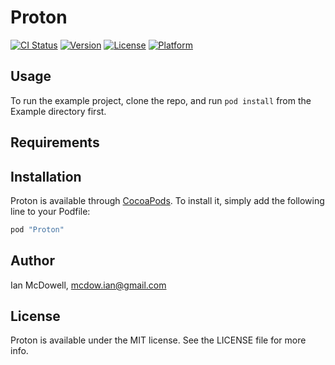 # Proton

[![CI Status](http://img.shields.io/travis/IMcD23/Proton.svg?style=flat)](https://travis-ci.org/IMcD23/Proton)
[![Version](https://img.shields.io/cocoapods/v/Proton.svg?style=flat)](http://cocoapods.org/pods/Proton)
[![License](https://img.shields.io/cocoapods/l/Proton.svg?style=flat)](http://cocoapods.org/pods/Proton)
[![Platform](https://img.shields.io/cocoapods/p/Proton.svg?style=flat)](http://cocoapods.org/pods/Proton)

## Usage

To run the example project, clone the repo, and run `pod install` from the Example directory first.

## Requirements

## Installation

Proton is available through [CocoaPods](http://cocoapods.org). To install
it, simply add the following line to your Podfile:

```ruby
pod "Proton"
```

## Author

Ian McDowell, mcdow.ian@gmail.com

## License

Proton is available under the MIT license. See the LICENSE file for more info.
